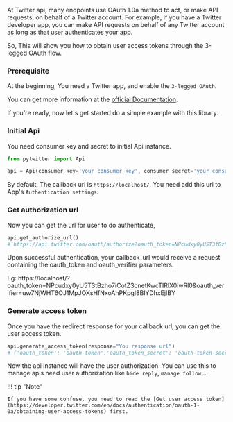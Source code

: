 At Twitter api, many endpoints use OAuth 1.0a method to act, or make API requests, on behalf of a Twitter account. For example, if you have a Twitter developer app, you can make API requests on behalf of any Twitter account as long as that user authenticates your app.

So, This will show you how to obtain user access tokens through the 3-legged OAuth flow.


### Prerequisite

At the beginning, You need a Twitter app, and enable the `3-legged OAuth`.

You can get more information  at the [official Documentation](https://developer.twitter.com/en/docs/authentication/oauth-1-0a/obtaining-user-access-tokens).

If you're ready, now let's get started do a simple example with this library.

### Initial Api

You need consumer key and secret to initial Api instance.

```python
from pytwitter import Api

api = Api(consumer_key='your consumer key', consumer_secret='your consumer secret', oauth_flow=True)

```

By default, The callback uri is `https://localhost/`, You need add this url to App's `Authentication settings`.

### Get authorization url

Now you can get the url for user to do authenticate,

```python
api.get_authorize_url()
# https://api.twitter.com/oauth/authorize?oauth_token=NPcudxy0yU5T3tBzho7iCotZ3cnetKwcTIRlX0iwRl0
```
Upon successful authentication, your callback_url would receive a request containing the oauth_token and oauth_verifier parameters.

Eg: https://localhost/?oauth_token=NPcudxy0yU5T3tBzho7iCotZ3cnetKwcTIRlX0iwRl0&oauth_verifier=uw7NjWHT6OJ1MpJOXsHfNxoAhPKpgI8BlYDhxEjIBY

### Generate access token

Once you have the redirect response for your callback url, you can get the user access token.

```python
api.generate_access_token(response="You response url")
# {'oauth_token': 'oauth-token','oauth_token_secret': 'oauth-token-secret', 'user_id': 'user id', 'screen_name': 'screen name'}
```

Now the api instance will have the user authorization. You can use this to manage apis need user authorization like `hide reply`, `manage follow`... 

!!! tip "Note"

    If you have some confuse. you need to read the [Get user access token](https://developer.twitter.com/en/docs/authentication/oauth-1-0a/obtaining-user-access-tokens) first.
    